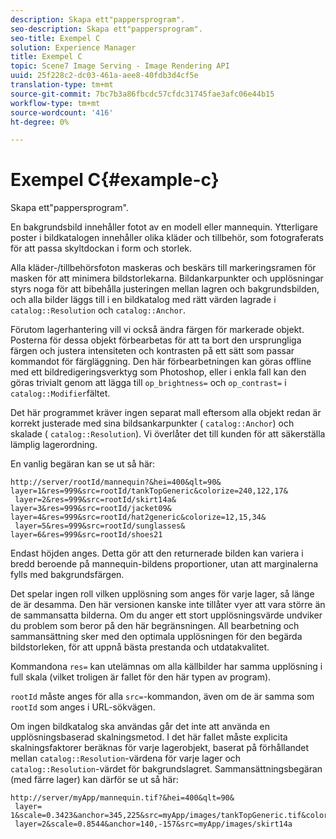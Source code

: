 ```yaml
---
description: Skapa ett"pappersprogram".
seo-description: Skapa ett"pappersprogram".
seo-title: Exempel C
solution: Experience Manager
title: Exempel C
topic: Scene7 Image Serving - Image Rendering API
uuid: 25f228c2-dc03-461a-aee8-40fdb3d4cf5e
translation-type: tm+mt
source-git-commit: 7bc7b3a86fbcdc57cfdc31745fae3afc06e44b15
workflow-type: tm+mt
source-wordcount: '416'
ht-degree: 0%

---
```



# Exempel C{#example-c}

Skapa ett&quot;pappersprogram&quot;.

En bakgrundsbild innehåller fotot av en modell eller mannequin. Ytterligare poster i bildkatalogen innehåller olika kläder och tillbehör, som fotograferats för att passa skyltdockan i form och storlek.

Alla kläder-/tillbehörsfoton maskeras och beskärs till markeringsramen för masken för att minimera bildstorlekarna. Bildankarpunkter och upplösningar styrs noga för att bibehålla justeringen mellan lagren och bakgrundsbilden, och alla bilder läggs till i en bildkatalog med rätt värden lagrade i `catalog::Resolution` och `catalog::Anchor`.

Förutom lagerhantering vill vi också ändra färgen för markerade objekt. Posterna för dessa objekt förbearbetas för att ta bort den ursprungliga färgen och justera intensiteten och kontrasten på ett sätt som passar kommandot för färgläggning. Den här förbearbetningen kan göras offline med ett bildredigeringsverktyg som Photoshop, eller i enkla fall kan den göras trivialt genom att lägga till `op_brightness=` och `op_contrast=` i `catalog::Modifier`fältet.

Det här programmet kräver ingen separat mall eftersom alla objekt redan är korrekt justerade med sina bildsankarpunkter ( `catalog::Anchor`) och skalade ( `catalog::Resolution`). Vi överlåter det till kunden för att säkerställa lämplig lagerordning.

En vanlig begäran kan se ut så här:

```
http://server/rootId/mannequin?&hei=400&qlt=90&
layer=1&res=999&src=rootId/tankTopGeneric&colorize=240,122,17&
 layer=2&res=999&src=rootId/skirt14a&
layer=3&res=999&src=rootId/jacket09&
layer=4&res=999&src=rootId/hat2generic&colorize=12,15,34&
 layer=5&res=999&src=rootId/sunglasses&
layer=6&res=999&src=rootId/shoes21
```

Endast höjden anges. Detta gör att den returnerade bilden kan variera i bredd beroende på mannequin-bildens proportioner, utan att marginalerna fylls med bakgrundsfärgen.

Det spelar ingen roll vilken upplösning som anges för varje lager, så länge de är desamma. Den här versionen kanske inte tillåter vyer att vara större än de sammansatta bilderna. Om du anger ett stort upplösningsvärde undviker du problem som beror på den här begränsningen. All bearbetning och sammansättning sker med den optimala upplösningen för den begärda bildstorleken, för att uppnå bästa prestanda och utdatakvalitet.

Kommandona `res=` kan utelämnas om alla källbilder har samma upplösning i full skala (vilket troligen är fallet för den här typen av program).

`rootId` måste anges för alla `src=`-kommandon, även om de är samma som `rootId` som anges i URL-sökvägen.

Om ingen bildkatalog ska användas går det inte att använda en upplösningsbaserad skalningsmetod. I det här fallet måste explicita skalningsfaktorer beräknas för varje lagerobjekt, baserat på förhållandet mellan `catalog::Resolution`-värdena för varje lager och `catalog::Resolution`-värdet för bakgrundslagret. Sammansättningsbegäran (med färre lager) kan därför se ut så här:

```
http://server/myApp/mannequin.tif?&hei=400&qlt=90&
 layer= 1&scale=0.3423&anchor=345,225&src=myApp/images/tankTopGeneric.tif&colorize=240,122,17&
 layer=2&scale=0.8544&anchor=140,-157&src=myApp/images/skirt14a
```


